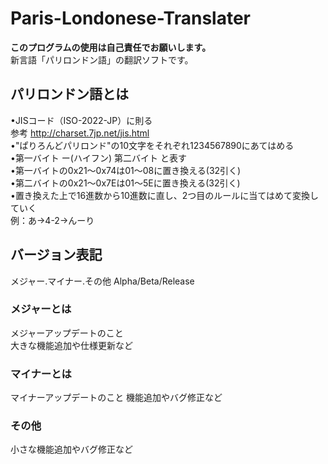 # Paris-Londonese-Translater
**このプログラムの使用は自己責任でお願いします。**  
新言語「パリロンドン語」の翻訳ソフトです。

## パリロンドン語とは 
•JISコード（ISO-2022-JP）に則る  
参考 http://charset.7jp.net/jis.html  
•"ぱりろんどパリロンド"の10文字をそれぞれ1234567890にあてはめる  
•第一バイト ー(ハイフン) 第二バイト
と表す  
•第一バイトの0x21～0x74は01～08に置き換える(32引く)    
•第二バイトの0x21～0x7Eは01～5Eに置き換える(32引く)  
•置き換えた上で16進数から10進数に直し、2つ目のルールに当てはめて変換していく  
例：あ→4-2→んーり
## バージョン表記  
メジャー.マイナー.その他 Alpha/Beta/Release
### メジャーとは  
メジャーアップデートのこと  
大きな機能追加や仕様更新など
### マイナーとは
マイナーアップデートのこと
機能追加やバグ修正など
### その他 
小さな機能追加やバグ修正など 
